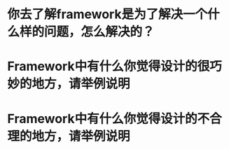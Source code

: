 
# 你去了解framework是为了解决一个什么样的问题，怎么解决的？


# Framework中有什么你觉得设计的很巧妙的地方，请举例说明


# Framework中有什么你觉得设计的不合理的地方，请举例说明